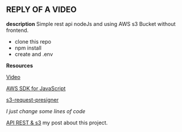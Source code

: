 ## REPLY OF A VIDEO

__description__ 
Simple rest api nodeJs and using AWS s3 Bucket without frontend.

- clone this repo
- npm install
- create and .env 

__Resources__

[Video](https://www.youtube.com/watch?v=sDVRyFaoI8s)

[AWS SDK for JavaScript](https://docs.aws.amazon.com/sdk-for-javascript/v3/developer-guide/s3-example-photo-album-full.html)

[s3-request-presigner](https://docs.aws.amazon.com/AWSJavaScriptSDK/v3/latest/modules/_aws_sdk_s3_request_presigner.html)


*I just change some lines of code*

[API REST & s3](https://blog.libproject.xyz/api-rest-s3/) my post about this project.
